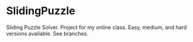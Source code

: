 # SlidingPuzzle
Sliding Puzzle Solver. Project for my online class. Easy, medium, and hard versions available. See branches.
